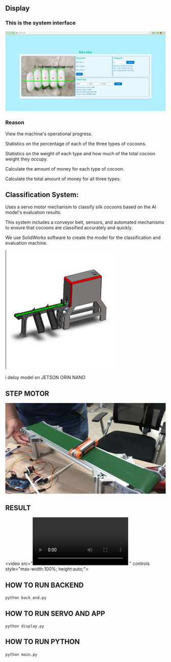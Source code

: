 <h2>Display</h2>

<h3>This is the system interface</h3>

<img src="images/img.png" alt="System Image">

<h3>Reason</h3>

View the machine's operational progress.

Statistics on the percentage of each of the three types of cocoons.

Statistics on the weight of each type and how much of the total cocoon weight they occupy.

Calculate the amount of money for each type of cocoon.

Calculate the total amount of money for all three types.

<h2>Classification System:</h2>

Uses a servo motor mechanism to classify silk cocoons based on the AI model's evaluation results. 

This system includes a conveyor belt, sensors, and automated mechanisms to ensure that cocoons are classified accurately and quickly.

We use SolidWorks software to create the model for the classification and evaluation machine.

<img src="images/img1.png" alt="System Image">

i deloy model on JETSON ORIN NANO

<h2>STEP MOTOR</h2>

<img src="images\dongco.jpg" alt="System Image">

<h2>RESULT</h2>

<video src="<video src="images\kq.mp4" controls style="max-width:100%; height:auto;"></video>
" controls style="max-width:100%; height:auto;"></video>


<h2>HOW TO RUN BACKEND</h2>

```python back_end.py```

<h2>HOW TO RUN SERVO AND APP</h2>

```python display.py```

<h2>HOW TO RUN PYTHON</h2>

```python main.py```

